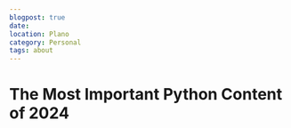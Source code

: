 ```yaml
---
blogpost: true
date: 
location: Plano
category: Personal
tags: about
---
```


# The Most Important Python Content of 2024

<!--
Writing this up gave me the opportunity to 

PEPs
https://github.com/python/peps/pulls?page=1&q=is%3Apr+is%3Aclosed

https://fosdem.org/2024/schedule/track/python-devroom/
https://fosdem.org/2024/schedule/event/fosdem-2024-2735-profiling-python-with-ebpf-a-new-frontier-in-performance-analysis/
https://fosdem.org/2024/schedule/event/fosdem-2024-2771-deploy-your-next-python-app-with-webassembly-wasm-smaller-safer-faster/

https://prague.python.pizza/

https://pycon-2024.python.ph/
https://www.youtube.com/@PythonPH/videos
Integrating Rust with Python

https://na.pycon.org/programme/
All in Africa

Pythonic Parallelism: A Tour of SISD, MISD, SIMD, and MIMD Paradigms
Flynn's Classification
https://learnlearn.uk/alevelcs/sisd-simd-misd-mimd/
https://pycon.pk/schedule/

https://2024.pycon.sk/en/index.html

https://pycamp.es/#projects

PyCon Lithuania	
https://pycon.lt/2024/schedule
The role of Rust, Zig and C++ in the Python ecosystem
https://pycon.lt/2024/talks/BBFJVD
Using Rust & PyO3 to make Pydantic v2 even faster
https://pycon.lt/2024/talks/9MVQ3M

https://2024.pycascades.com/program/schedule/

The Stories of the Most Infamous Bugs
https://www.youtube.com/live/lRH_j4aYqa4?app=desktop&t=91s

https://fwdays.com/en/event/python-ds-fwdays-2024
https://fwdays.com/en/event/python-ds-fwdays-2024/review/subclassing-and-composition-a-pythonic-tour-of-trade-offs

PyTexas	


Releases
"Python now manages its own CVEs"
https://blog.python.org/search?updated-max=2024-04-08T04:26:00-04:00&max-results=7

EU’s Cyber Resilience Act Passes with Wins for Open Source
https://pyfound.blogspot.com/2024/01/CRA-update.html

DSF Board 2024 Elections – New board members 👋
https://www.djangoproject.com/weblog/2024/jan/08/dsf-board-2024-elections-new-board-members/

DSF membership now recognizes a much broader range of contributions to Django
https://www.djangoproject.com/weblog/2024/jan/10/dsf-membership/

How Guido Does Code Reviews
https://www.instagram.com/gvanrossum/p/C2rAwbYLDg4/

Software Bill-of-Materials documents are now available for CPython
https://pyfound.blogspot.com/2024/02/software-bill-of-materials-now-available-for-cpython.html

White House recommends use of memory-safe languages like Python
https://pyfound.blogspot.com/2024/02/white-house-recommends-.html

Welcome our new Fellow - Sarah Boyce
https://www.djangoproject.com/weblog/2024/mar/22/welcome-our-new-fellow-sarah-boyce/

Django accessibility in 2023 and beyond
https://www.djangoproject.com/weblog/2024/feb/10/django-accessibility-in-2023-and-beyond/

The State of Python in 2024 by Mike Kennedy
https://www.youtube.com/watch?v=coz1CGRxjQ0

Carol's PyTexas keynote
https://www.pytexas.org/2024/schedule/keynotes/#carol-willing

PEP 745: Python 3.14 release schedule
https://github.com/python/peps/pull/3764

Python Language Summit Blog Posts
https://pyfound.blogspot.com/2024/06/python-language-summit-2024.html
Infiltration- interesting
Python's security model after the xz-utils backdoor
https://pyfound.blogspot.com/2024/06/python-language-summit-2024-python-security-model-after-xz.html
Native Interface and Limited C API
https://pyfound.blogspot.com/2024/06/python-language-summit-2024-c-api.html
Free-threading ecosystems
"Guido also felt it was "important that we have sub-interpreters as well as free-threading, so people can play with different models before we commit to anything".
https://pyfound.blogspot.com/2024/06/python-language-summit-2024-free-threading-ecosystems.html
Emily Morehouse: Formalizing the PEP prototype process
https://pyfound.blogspot.com/2024/06/python-language-summit-2024-lightning-talks.html

CalVer PEP
https://github.com/python/peps/pull/3834

Talks: Building a JIT compiler for CPython
https://us.pycon.org/2024/schedule/presentation/124/
PEP 744 – JIT Compilation
https://peps.python.org/pep-0744/

Talks: Acknowledging Women’s Contributions in the Python Community Through Podcast
https://us.pycon.org/2024/schedule/presentation/94/

Talks: Unlocking the Parallel Universe: Subinterpreters and Free-Threading in Python 3.13
https://us.pycon.org/2024/schedule/presentation/128/
Resources list
https://gist.github.com/tonybaloney/24d545ed855a3c90f844209152835f07
PEP 684 – A Per-Interpreter GIL
https://peps.python.org/pep-0684/

Talks: How Python Harnesses Rust through PyO3
https://us.pycon.org/2024/schedule/presentation/89/

PSF Annual Impact Report
https://pyfound.blogspot.com/2024/05/the-psfs-2023-annual-impact-report-is.html

Grants
https://pyfound.blogspot.com/2024/05/psf-grants-program-2022-2023.html
https://pyfound.blogspot.com/2024/03/djangocon-africa-grant-process.html
https://pyfound.blogspot.com/2024/02/introducing-psf-grants-office-hours.html

https://pyfound.blogspot.com/2024/04/new-open-initiative-for-cybersecurity.html

Django Developer Survey Results
https://www.djangoproject.com/weblog/2024/may/10/django-developers-survey-2023-results/
https://www.djangoproject.com/weblog/2024/apr/25/livestream-django-trends-for-2024/

Django Background Worker DEP
https://www.djangoproject.com/weblog/2024/may/29/django-enhancement-proposal-14-background-workers/
https://github.com/wagtail/rfcs/pull/72
https://github.com/django/deps/blob/main/accepted/0014-background-workers.rst

WebAssembly Summit
https://ep2024.europython.eu/session/webassembly-summit
"I just signed up for EuroPython 🎉. I hope to see you at the WASM Summit to discuss PySheets, PyScript, PyOdide, MicroPython, Microlog, and other cool Python/WebAssembly tech. 🤓"
https://www.linkedin.com/posts/chrislaffra_wasm-summit-activity-7210298327865659392-i0Kq?utm_source=share&utm_medium=member_desktop

PSF Election and Bylaws Change
https://pyfound.blogspot.com/2024/07/announcing-2024-psf-board-election.html
https://pyfound.blogspot.com/2024/06/faq-for-proposed-changes-to-psf-bylaws.html
https://pyfound.blogspot.com/2024/06/for-your-consideration-proposed-bylaws.html

Tiobe Index for July 2024
https://www.tiobe.com/tiobe-index/
-->

